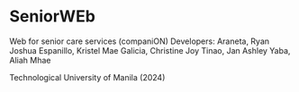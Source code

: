 # SeniorWEb
 Web for senior care services (companiON)
Developers:
Araneta, Ryan Joshua
Espanillo, Kristel Mae
Galicia, Christine Joy
Tinao, Jan Ashley
Yaba, Aliah Mhae

Technological University of Manila
(2024)
